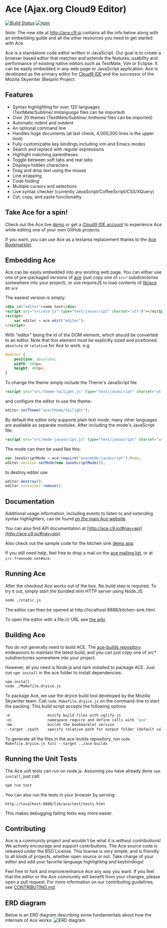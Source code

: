 Ace (Ajax.org Cloud9 Editor)
============================

[![Build Status](https://github.com/ajaxorg/ace/workflows/CI/badge.svg)](https://github.com/ajaxorg/ace/actions) 
[![npm](https://img.shields.io/npm/v/ace-builds.svg)](https://www.npmjs.com/package/ace-builds)

_Note_: The new site at http://ace.c9.io contains all the info below along with an embedding guide and all the other resources you need to get started with Ace.

Ace is a standalone code editor written in JavaScript. Our goal is to create a browser based editor that matches and extends the features, usability and performance of existing native editors such as TextMate, Vim or Eclipse. It can be easily embedded in any web page or JavaScript application. Ace is developed as the primary editor for [Cloud9 IDE](https://c9.io/) and the successor of the Mozilla Skywriter (Bespin) Project.

Features
--------

* Syntax highlighting for over 120 languages (TextMate/Sublime/_.tmlanguage_ files can be imported)
* Over 20 themes (TextMate/Sublime/_.tmtheme_ files can be imported)
* Automatic indent and outdent
* An optional command line
* Handles huge documents (at last check, 4,000,000 lines is the upper limit)
* Fully customizable key bindings including vim and Emacs modes
* Search and replace with regular expressions
* Highlight matching parentheses
* Toggle between soft tabs and real tabs
* Displays hidden characters
* Drag and drop text using the mouse
* Line wrapping
* Code folding
* Multiple cursors and selections
* Live syntax checker (currently JavaScript/CoffeeScript/CSS/XQuery)
* Cut, copy, and paste functionality

Take Ace for a spin!
--------------------

Check out the Ace live [demo](http://ace.c9.io/build/kitchen-sink.html) or get a [Cloud9 IDE account](https://c9.io/) to experience Ace while editing one of your own GitHub projects.

If you want, you can use Ace as a textarea replacement thanks to the [Ace Bookmarklet](http://ajaxorg.github.io/ace/build/demo/bookmarklet/index.html).

Embedding Ace
-------------

Ace can be easily embedded into any existing web page. You can either use one of pre-packaged versions of [ace](https://github.com/ajaxorg/ace-builds/) (just copy one of `src*` subdirectories somewhere into your project), or use requireJS to load contents of [lib/ace](https://github.com/ajaxorg/ace/tree/master/lib/ace) as `ace`


The easiest version is simply:

```html
<div id="editor">some text</div>
<script src="src/ace.js" type="text/javascript" charset="utf-8"></script>
<script>
    var editor = ace.edit("editor");
</script>
```

With "editor" being the id of the DOM element, which should be converted to an editor. Note that this element must be explicitly sized and positioned `absolute` or `relative` for Ace to work. e.g.

```css
#editor {
    position: absolute;
    width: 500px;
    height: 400px;
}
```

To change the theme simply include the Theme's JavaScript file

```html
<script src="src/theme-twilight.js" type="text/javascript" charset="utf-8"></script>
```

and configure the editor to use the theme:

```javascript
editor.setTheme("ace/theme/twilight");
```

By default the editor only supports plain text mode; many other languages are available as separate modules. After including the mode's JavaScript file:

```html
<script src="src/mode-javascript.js" type="text/javascript" charset="utf-8"></script>
```

The mode can then be used like this:

```javascript
var JavaScriptMode = ace.require("ace/mode/javascript").Mode;
editor.session.setMode(new JavaScriptMode());
```

to destroy editor use

```javascript
editor.destroy();
editor.container.remove();
```


Documentation
-------------

Additional usage information, including events to listen to and extending syntax highlighters, can be found [on the main Ace website](http://ace.c9.io).

You can also find API documentation at [http://ace.c9.io/#nav=api](http://ace.c9.io/#nav=api).

Also check out the sample code for the kitchen sink [demo app](https://github.com/ajaxorg/ace/blob/master/demo/kitchen-sink/demo.js).

If you still need help, feel free to drop a mail on the [ace mailing list](http://groups.google.com/group/ace-discuss), or at `irc.freenode.net#ace`.

Running Ace
-----------

After the checkout Ace works out of the box. No build step is required. To try it out, simply start the bundled mini HTTP server using Node.JS

```bash
node ./static.js
```

The editor can then be opened at http://localhost:8888/kitchen-sink.html. 

To open the editor with a file:/// URL see [the wiki](https://github.com/ajaxorg/ace/wiki/Running-Ace-from-file).

Building Ace
-----------

You do not generally need to build ACE. The [ace-builds repository](https://github.com/ajaxorg/ace-builds/) endeavours to maintain the latest build, and you can just copy one of _src*_ subdirectories somewhere into your project.

However, all you need is Node.js and npm installed to package ACE. Just run `npm install` in the ace folder to install dependencies:

```bash
npm install
node ./Makefile.dryice.js
```

To package Ace, we use the dryice build tool developed by the Mozilla Skywriter team. Call `node Makefile.dryice.js` on the command-line to start the packing. This build script accepts the following options

```bash
-m                 minify build files with uglify-js          
-nc                namespace require and define calls with "ace"
-bm                builds the bookmarklet version
--target ./path    specify relative path for output folder (default value is "./build")
```

To generate all the files in the ace-builds repository, run `node Makefile.dryice.js full --target ../ace-builds`

Running the Unit Tests
----------------------

The Ace unit tests can run on node.js. Assuming you have already done `npm install`, just call:

```bash
npm run test
```

You can also run the tests in your browser by serving:

    http://localhost:8888/lib/ace/test/tests.html

This makes debugging failing tests way more easier.

Contributing
-----------------------------

Ace is a community project and wouldn't be what it is without contributions! We actively encourage and support contributions. The Ace source code is released under the BSD License. This license is very simple, and is friendly to all kinds of projects, whether open source or not. Take charge of your editor and add your favorite language highlighting and keybindings!

Feel free to fork and improve/enhance Ace any way you want. If you feel that the editor or the Ace community will benefit from your changes, please open a pull request. For more information on our contributing guidelines, see [CONTRIBUTING.md](https://github.com/ajaxorg/ace/blob/master/CONTRIBUTING.md).

ERD diagram
-----------------------------
Below is an ERD diagram describing some fundamentals about how the internals of Ace works:
![ERD diagram](https://ace.c9.io/doc/template/resources/images/Ace_ERD.png)
